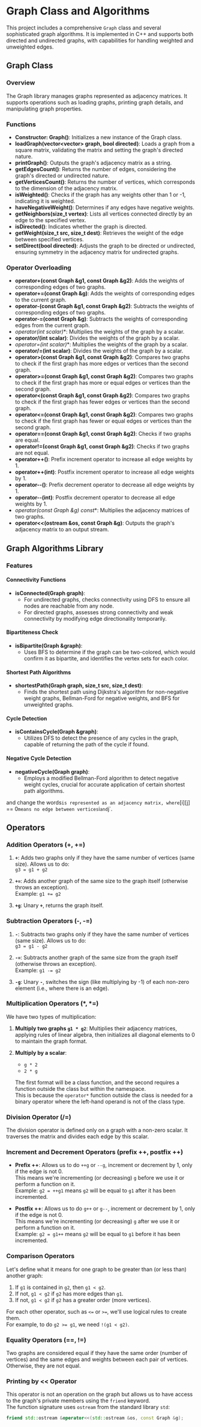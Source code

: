 
# Graph Class and Algorithms

This project includes a comprehensive `Graph` class and several sophisticated graph algorithms. It is implemented in C++ and supports both directed and undirected graphs, with capabilities for handling weighted and unweighted edges.

## Graph Class

### Overview

The Graph library manages graphs represented as adjacency matrices. It supports operations such as loading graphs, printing graph details, and manipulating graph properties.

### Functions

- **Constructor: Graph()**: Initializes a new instance of the Graph class.
- **loadGraph(vector<vector<int>> graph, bool directed)**: Loads a graph from a square matrix, validating the matrix and setting the graph's directed nature.
- **printGraph()**: Outputs the graph's adjacency matrix as a string.
- **getEdgesCount()**: Returns the number of edges, considering the graph's directed or undirected nature.
- **getVerticesCount()**: Returns the number of vertices, which corresponds to the dimension of the adjacency matrix.
- **isWeighted()**: Checks if the graph has any weights other than 1 or -1, indicating it is weighted.
- **haveNegativeWeight()**: Determines if any edges have negative weights.
- **getNeighbors(size_t vertex)**: Lists all vertices connected directly by an edge to the specified vertex.
- **isDirected()**: Indicates whether the graph is directed.
- **getWeight(size_t src, size_t dest)**: Retrieves the weight of the edge between specified vertices.
- **setDirect(bool directed)**: Adjusts the graph to be directed or undirected, ensuring symmetry in the adjacency matrix for undirected graphs.

### Operator Overloading

- **operator+(const Graph &g1, const Graph &g2)**: Adds the weights of corresponding edges of two graphs.
- **operator+=(const Graph &g)**: Adds the weights of corresponding edges to the current graph.
- **operator-(const Graph &g1, const Graph &g2)**: Subtracts the weights of corresponding edges of two graphs.
- **operator-=(const Graph &g)**: Subtracts the weights of corresponding edges from the current graph.
- **operator*(int scalar)**: Multiplies the weights of the graph by a scalar.
- **operator/(int scalar)**: Divides the weights of the graph by a scalar.
- **operator*=(int scalar)**: Multiplies the weights of the graph by a scalar.
- **operator/=(int scalar)**: Divides the weights of the graph by a scalar.
- **operator>(const Graph &g1, const Graph &g2)**: Compares two graphs to check if the first graph has more edges or vertices than the second graph.
- **operator>=(const Graph &g1, const Graph &g2)**: Compares two graphs to check if the first graph has more or equal edges or vertices than the second graph.
- **operator<(const Graph &g1, const Graph &g2)**: Compares two graphs to check if the first graph has fewer edges or vertices than the second graph.
- **operator<=(const Graph &g1, const Graph &g2)**: Compares two graphs to check if the first graph has fewer or equal edges or vertices than the second graph.
- **operator==(const Graph &g1, const Graph &g2)**: Checks if two graphs are equal.
- **operator!=(const Graph &g1, const Graph &g2)**: Checks if two graphs are not equal.
- **operator++()**: Prefix increment operator to increase all edge weights by 1.
- **operator++(int)**: Postfix increment operator to increase all edge weights by 1.
- **operator--()**: Prefix decrement operator to decrease all edge weights by 1.
- **operator--(int)**: Postfix decrement operator to decrease all edge weights by 1.
- **operator*(const Graph &g) const**: Multiplies the adjacency matrices of two graphs.
- **operator<<(ostream &os, const Graph &g)**: Outputs the graph's adjacency matrix to an output stream.

## Graph Algorithms Library

### Features

#### Connectivity Functions

- **isConnected(Graph graph)**:
  - For undirected graphs, checks connectivity using DFS to ensure all nodes are reachable from any node.
  - For directed graphs, assesses strong connectivity and weak connectivity by modifying edge directionality temporarily.

#### Bipartiteness Check

- **isBipartite(Graph &graph)**:
  - Uses BFS to determine if the graph can be two-colored, which would confirm it as bipartite, and identifies the vertex sets for each color.

#### Shortest Path Algorithms

- **shortestPath(Graph graph, size_t src, size_t dest)**:
  - Finds the shortest path using Dijkstra's algorithm for non-negative weight graphs, Bellman-Ford for negative weights, and BFS for unweighted graphs.

#### Cycle Detection

- **isContainsCycle(Graph &graph)**:
  - Utilizes DFS to detect the presence of any cycles in the graph, capable of returning the path of the cycle if found.

#### Negative Cycle Detection

- **negativeCycle(Graph graph)**:
  - Employs a modified Bellman-Ford algorithm to detect negative weight cycles, crucial for accurate application of certain shortest path algorithms.

and change the words` is represented as an adjacency matrix, where `[i][j] == 0` means no edge between vertices `i` and `j`.

## Operators

### Addition Operators (+, +=)

1. **`+`**: Adds two graphs only if they have the same number of vertices (same size). Allows us to do:  
   `g3 = g1 + g2`

2. **`+=`**: Adds another graph of the same size to the graph itself (otherwise throws an exception).  
   Example: `g1 += g2`

3. **`+g`**: Unary **`+`**, returns the graph itself.

### Subtraction Operators (-, -=)

1. **`-`**: Subtracts two graphs only if they have the same number of vertices (same size). Allows us to do:  
   `g3 = g1 - g2`

2. **`-=`**: Subtracts another graph of the same size from the graph itself (otherwise throws an exception).  
   Example: `g1 -= g2`

3. **`-g`**: Unary **`-`**, switches the sign (like multiplying by -1) of each non-zero element (i.e., where there is an edge).

### Multiplication Operators (*, *=)

We have two types of multiplication:

1. **Multiply two graphs `g1 * g2`**: Multiplies their adjacency matrices, applying rules of linear algebra, then initializes all diagonal elements to 0 to maintain the graph format.

2. **Multiply by a scalar**:  
   - `g * 2`
   - `2 * g`

   The first format will be a class function, and the second requires a function outside the class but within the namespace.  
   This is because the `operator*` function outside the class is needed for a binary operator where the left-hand operand is not of the class type.

### Division Operator (/=)

The division operator is defined only on a graph with a non-zero scalar. It traverses the matrix and divides each edge by this scalar.

### Increment and Decrement Operators (prefix ++, postfix ++)

- **Prefix ++**: Allows us to do `++g` or `--g`, increment or decrement by 1, only if the edge is not 0.  
  This means we're incrementing (or decreasing) `g` before we use it or perform a function on it.  
  Example: `g2 = ++g1` means `g2` will be equal to `g1` after it has been incremented.

- **Postfix ++**: Allows us to do `g++` or `g--`, increment or decrement by 1, only if the edge is not 0.  
  This means we're incrementing (or decreasing) `g` after we use it or perform a function on it.  
  Example: `g2 = g1++` means `g2` will be equal to `g1` before it has been incremented.

### Comparison Operators

Let's define what it means for one graph to be greater than (or less than) another graph:

1. If `g1` is contained in `g2`, then `g1 < g2`.
2. If not, `g1 < g2` if `g2` has more edges than `g1`.
3. If not, `g1 < g2` if `g2` has a greater order (more vertices).

For each other operator, such as `<=` or `>=`, we'll use logical rules to create them.  
For example, to do `g2 >= g1`, we need `!(g1 < g2)`.

### Equality Operators (==, !=)

Two graphs are considered equal if they have the same order (number of vertices) and the same edges and weights between each pair of vertices. Otherwise, they are not equal.

### Printing by << Operator

This operator is not an operation on the graph but allows us to have access to the graph's private members using the `friend` keyword.  
The function signature uses `ostream` from the standard library `std`:

```cpp
friend std::ostream &operator<<(std::ostream &os, const Graph &g);
